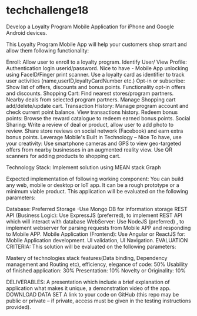 # techchallenge18

Develop a Loyalty Program Mobile Application for iPhone and Google Android devices.

This Loyalty Program Mobile App will help your customers shop smart and allow them following functionality:

Enroll:
Allow user to enroll to a loyalty program.
Identify User/ View Profile:
Authentication login userid/password.
Nice to have - Mobile App unlocking using FaceID/Finger print scanner.
Use a loyalty card as identifier to track user activities (name,userID,loyaltyCardNumber etc.)
Opt-in or subscribe:
Show list of offers, discounts and bonus points.
Functionality opt-in offers and discounts.
Shopping Cart:
Find nearest stores/program partners.
Nearby deals from selected program partners.
Manage Shopping cart add/delete/update cart.
Transaction History:
Manage program account and check current point balance.
View transactions history.
Redeem bonus points:
Browse the reward catalogue to redeem earned bonus points.
Social Sharing:
Write a review of deal or product, allow user to add photo to review.
Share store reviews on social network (Facebook) and earn extra bonus points.
Leverage Mobile's Built in Technology – Nice To have, use your creativity:
Use smartphone cameras and GPS to view geo-targeted offers from nearby businesses in an augmented reality view. Use QR scanners for adding products to shopping cart.

Technology Stack:
Implement solution using MEAN stack
Graph

Expected implementation of following working component:
You can build any web, mobile or desktop or IoT app. It can be a rough prototype or a minimum viable product. This application will be evaluated on the following parameters:

Database: Preferred Storage -Use Mongo DB for information storage
REST API (Business Logic): Use ExpressJS (preferred), to implement REST API which will interact with database
WebServer: Use NodeJS (preferred) , to implement webserver for parsing requests from Mobile APP and responding to Mobile APP.
Mobile Application (Frontend): Use Angular or ReactJS for:
Mobile Application development.
UI validation, UI Navigation.
EVALUATION CRITERIA:
This solution will be evaluated on the following parameters:

Mastery of technologies stack features(Data binding, Dependency management and Routing etc), efficiency, elegance of code: 50%
Usability of finished application: 30%
Presentation: 10%
Novelty or Originality: 10%

DELIVERABLES:
A presentation which include a brief explanation of application what makes it unique, a demonstration video of the app. DOWNLOAD DATA SET
A link to your code on GitHub (this repo may be public or private – if private, access must be given in the testing instructions provided).

